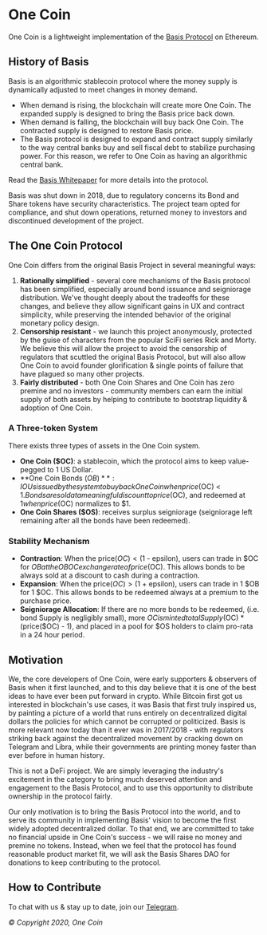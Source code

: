 # One Coin


One Coin is a lightweight implementation of the [Basis Protocol](basis.io) on Ethereum. 

## History of Basis 

Basis is an algorithmic stablecoin protocol where the money supply is dynamically adjusted to meet changes in money demand.  

- When demand is rising, the blockchain will create more One Coin. The expanded supply is designed to bring the Basis price back down.
- When demand is falling, the blockchain will buy back One Coin. The contracted supply is designed to restore Basis price.
- The Basis protocol is designed to expand and contract supply similarly to the way central banks buy and sell fiscal debt to stabilize purchasing power. For this reason, we refer to One Coin as having an algorithmic central bank.

Read the [Basis Whitepaper](http://basis.io/basis_whitepaper_en.pdf) for more details into the protocol. 

Basis was shut down in 2018, due to regulatory concerns its Bond and Share tokens have security characteristics. The project team opted for compliance, and shut down operations, returned money to investors and discontinued development of the project. 

## The One Coin Protocol

One Coin differs from the original Basis Project in several meaningful ways: 

1. **Rationally simplified** - several core mechanisms of the Basis protocol has been simplified, especially around bond issuance and seigniorage distribution. We've thought deeply about the tradeoffs for these changes, and believe they allow significant gains in UX and contract simplicity, while preserving the intended behavior of the original monetary policy design. 
2. **Censorship resistant** - we launch this project anonymously, protected by the guise of characters from the popular SciFi series Rick and Morty. We believe this will allow the project to avoid the censorship of regulators that scuttled the original Basis Protocol, but will also allow One Coin to avoid founder glorification & single points of failure that have plagued so many other projects. 
3. **Fairly distributed** - both  One Coin Shares and One Coin has zero premine and no investors - community members can earn the initial supply of both assets by helping to contribute to bootstrap liquidity & adoption of One Coin. 

### A Three-token System

There exists three types of assets in the One Coin system. 

- **One Coin ($OC)**: a stablecoin, which the protocol aims to keep value-pegged to 1 US Dollar. 
- **One Coin Bonds ($OB)**: IOUs issued by the system to buy back One Coin when price($OC) < $1. Bonds are sold at a meaningful discount to price($OC), and redeemed at $1 when price($OC) normalizes to $1. 
- **One Coin Shares ($OS)**: receives surplus seigniorage (seigniorage left remaining after all the bonds have been redeemed).

### Stability Mechanism

- **Contraction**: When the price($OC) < ($1 - epsilon), users can trade in $OC for $OB at the OBOC exchange rate of price($OC). This allows bonds to be always sold at a discount to cash during a contraction.
- **Expansion**: When the price($OC) > ($1 + epsilon), users can trade in 1 $OB for 1 $OC. This allows bonds to be redeemed always at a premium to the purchase price. 
- **Seigniorage Allocation**: If there are no more bonds to be redeemed, (i.e. bond Supply is negligibly small), more $OC is minted totalSupply($OC) * (price($OC) - 1), and placed in a pool for $OS holders to claim pro-rata in a 24 hour period. 


## Motivation

We, the core developers of One Coin, were early supporters & observers of Basis when it first launched, and to this day believe that it is one of the best ideas to have ever been put forward in crypto. While Bitcoin first got us interested in blockchain's use cases, it was Basis that first truly inspired us, by painting a picture of a world that runs entirely on decentralized digital dollars the policies for which cannot be corrupted or politicized. Basis is more relevant now today than it ever was in 2017/2018 - with regulators striking back against the decentralized movement by cracking down on Telegram and Libra, while their governments are printing money faster than ever before in human history. 

This is not a DeFi project. We are simply leveraging the industry's excitement in the category to bring much deserved attention and engagement to the Basis Protocol, and to use this opportunity to distribute ownership in the protocol fairly.

Our only motivation is to bring the Basis Protocol into the world, and to serve its community in implementing Basis' vision to become the first widely adopted decentralized dollar. To that end, we are committed to take no financial upside in One Coin's success - we will raise no money and premine no tokens. Instead, when we feel that the protocol has found reasonable product market fit, we will ask the Basis Shares DAO for donations to keep contributing to the protocol. 

## How to Contribute

To chat with us & stay up to date, join our [Telegram](https://t.me/onecoin).


_© Copyright 2020, One Coin_

